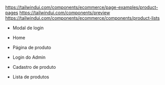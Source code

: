 https://tailwindui.com/components/ecommerce/page-examples/product-pages
https://tailwindui.com/components/preview
https://tailwindui.com/components/ecommerce/components/product-lists

- Modal de login
- Home
- Página de produto

- Login do Admin
- Cadastro de produto
- Lista de produtos
